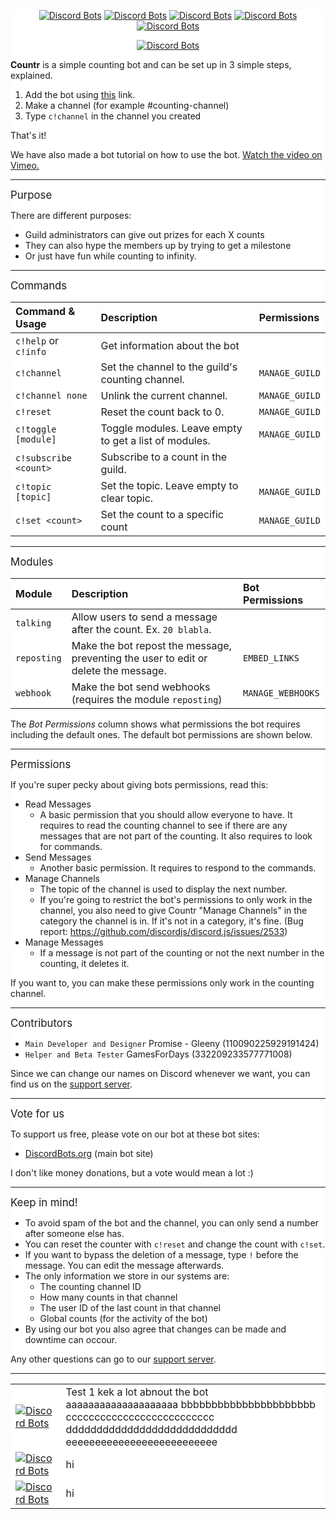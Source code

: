 <div style="background:white url(https://i.imgur.com/QiCG7sd.png) repeat fixed;">
<div align="center">
  
[![Discord Bots](https://discordbots.org/api/widget/status/467377486141980682.svg)](https://discordbots.org/bot/467377486141980682) [![Discord Bots](https://discordbots.org/api/widget/servers/467377486141980682.svg)](https://discordbots.org/bot/467377486141980682) [![Discord Bots](https://discordbots.org/api/widget/upvotes/467377486141980682.svg)](https://discordbots.org/bot/467377486141980682) [![Discord Bots](https://discordbots.org/api/widget/lib/467377486141980682.svg)](https://discordbots.org/bot/467377486141980682) [![Discord Bots](https://discordbots.org/api/widget/owner/467377486141980682.svg)](https://discordbots.org/bot/467377486141980682)

[![Discord Bots](https://discordbots.org/api/widget/467377486141980682.svg)](https://discordbots.org/bot/countr)

</div>

**Countr** is a simple counting bot and can be set up in 3 simple steps, explained.
1. Add the bot using [this](https://discordapp.com/api/oauth2/authorize?client_id=467377486141980682&permissions=11280&scope=bot) link. 
2. Make a channel (for example #counting-channel)
3. Type `c!channel` in the channel you created

That's it!

We have also made a bot tutorial on how to use the bot. [Watch the video on Vimeo.](https://vimeo.com/280228205)
** **
<big>Purpose</big>

There are different purposes:
- Guild administrators can give out prizes for each X counts
- They can also hype the members up by trying to get a milestone
- Or just have fun while counting to infinity.

** **
<big>Commands</big>

| Command & Usage       | Description                                           | Permissions    |
|:----------------------|:------------------------------------------------------|:---------------|
| `c!help` or `c!info`  | Get information about the bot                         |
| `c!channel`           | Set the channel to the guild's counting channel.      | `MANAGE_GUILD` |
| `c!channel none`      | Unlink the current channel.                           | `MANAGE_GUILD` |
| `c!reset`             | Reset the count back to 0.                            | `MANAGE_GUILD` |
| `c!toggle [module]`   | Toggle modules. Leave empty to get a list of modules. | `MANAGE_GUILD` |
| `c!subscribe <count>` | Subscribe to a count in the guild.                    |
| `c!topic [topic]`     | Set the topic. Leave empty to clear topic.            | `MANAGE_GUILD` |
| `c!set <count>`       | Set the count to a specific count                     | `MANAGE_GUILD` |

** **
<big>Modules</big>

| Module      | Description                                                                          | Bot Permissions   |
|:------------|:-------------------------------------------------------------------------------------|:------------------|
| `talking`   | Allow users to send a message after the count. Ex. `20 blabla`.                      |
| `reposting` | Make the bot repost the message, preventing the user to edit or delete the message.  | `EMBED_LINKS`     |
| `webhook`   | Make the bot send webhooks (requires the module `reposting`)                         | `MANAGE_WEBHOOKS` |

The *Bot Permissions* column shows what permissions the bot requires including the default ones. The default bot permissions are shown below.

** **
<big>Permissions</big>

If you're super pecky about giving bots permissions, read this:
- Read Messages
	- A basic permission that you should allow everyone to have. It requires to read the counting channel to see if there are any messages that are not part of the counting. It also requires to look for commands.
- Send Messages
	- Another basic permission. It requires to respond to the commands.
- Manage Channels
	- The topic of the channel is used to display the next number.
	- If you're going to restrict the bot's permissions to only work in the channel, you also need to give Countr "Manage Channels" in the category the channel is in. If it's not in a category, it's fine. (Bug report: https://github.com/discordjs/discord.js/issues/2533) 
- Manage Messages
	- If a message is not part of the counting or not the next number in the counting, it deletes it.

If you want to, you can make these permissions only work in the counting channel.

** **
<big>Contributors</big>

- `Main Developer and Designer` Promise - Gleeny (110090225929191424)
- `Helper and Beta Tester` GamesForDays (332209233577771008)

Since we can change our names on Discord whenever we want, you can find us on the [support server](https://discord.gg/JbHX5U3).

** **
<big>Vote for us</big>

To support us free, please vote on our bot at these bot sites:
- [DiscordBots.org](https://discordbots.org/bot/countr) (main bot site)

I don't like money donations, but a vote would mean a lot :)

** **
<big>Keep in mind!</big>

- To avoid spam of the bot and the channel, you can only send a number after someone else has.
- You can reset the counter with `c!reset` and change the count with `c!set`.
- If you want to bypass the deletion of a message, type `!` before the message. You can edit the message afterwards.
- The only information we store in our systems are:
	- The counting channel ID
	- How many counts in that channel
	- The user ID of the last count in that channel
	- Global counts (for the activity of the bot)
- By using our bot you also agree that changes can be made and downtime can occour.

Any other questions can go to our [support server](https://discord.gg/JbHX5U3).

** **

|   |   |
|:--|:--|
| [![Discord Bots](https://discordbots.org/api/widget/467377486141980682.svg)](https://discordbots.org/bot/countr) | Test 1 kek a lot abnout the bot aaaaaaaaaaaaaaaaaaaa bbbbbbbbbbbbbbbbbbbbbb cccccccccccccccccccccccccc dddddddddddddddddddddddddddd eeeeeeeeeeeeeeeeeeeeeeeeee |
| [![Discord Bots](https://discordbots.org/api/widget/472842075310653447.svg)](https://discordbots.org/bot/472842075310653447) | hi |
| [![Discord Bots](https://discordbots.org/api/widget/475041313515896873.svg)](https://discordbots.org/bot/475041313515896873) | hi |